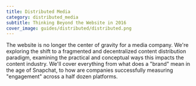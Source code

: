 ```yaml
---
title: Distributed Media
category: distributed_media
subtitle: Thinking Beyond the Website in 2016
cover_image: guides/distributed/distributed.png
---
```


The website is no longer the center of gravity for a media company. We're exploring the shift to a fragmented and decentralized content distribution paradigm, examining the practical and conceptual ways this impacts the content industry. We'll cover everything from what does a "brand" mean in the age of Snapchat, to how are companies successfully measuring "engagement" across a half dozen platforms.
